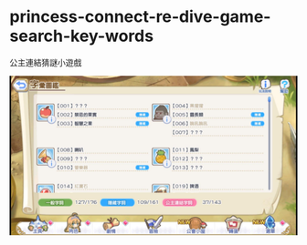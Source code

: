 # princess-connect-re-dive-game-search-key-words
公主連結猜謎小遊戲

![image](https://github.com/hcjohn463/princess-connect-re-dive-game-search-key-words/blob/master/game.jpg)
